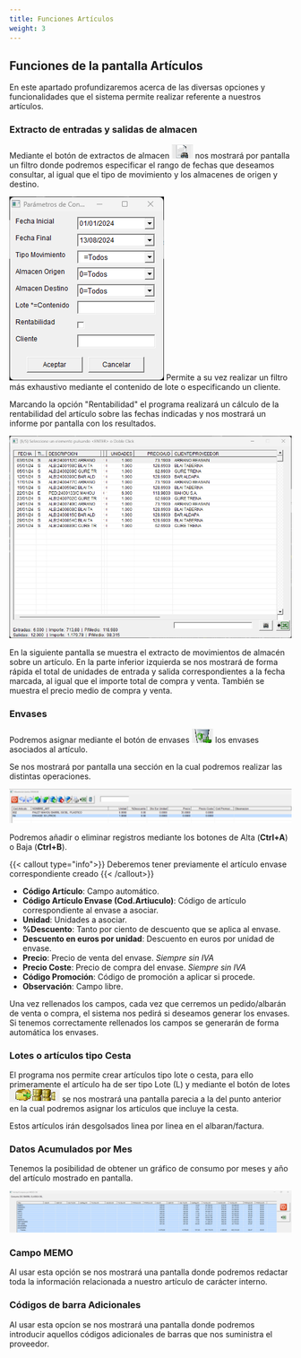 ```yaml
---
title: Funciones Artículos
weight: 3
---
```



## Funciones de la pantalla Artículos

En este apartado profundizaremos acerca de las diversas opciones y funcionalidades que el sistema permite realizar referente a nuestros artículos.

### Extracto de entradas y salidas de almacen

Mediante el botón de extractos de almacen ![Btnextracto](/docs/images/botonera/BTN_ESALMA.png) nos mostrará por pantalla un filtro donde podremos especificar el rango de fechas que deseamos consultar, al igual que el tipo de movimiento y los almacenes de origen y destino.

![Extracto](/docs/images/ES_ALMA.png)
Permite a su vez realizar un filtro más exhaustivo mediante el contenido de lote o especificando un cliente.

Marcando la opción "Rentabilidad" el programa realizará un cálculo de la rentabilidad del artículo sobre las fechas indicadas y nos mostrará un informe por pantalla con los resultados.

![Extracto-Rentabilidad](/docs/images/ES_ALMA_LIS.png)

En la siguiente pantalla se muestra el extracto de movimientos de almacén sobre un artículo.
En la parte inferior izquierda se nos mostrará de forma rápida el total de unidades de entrada y salida correspondientes a la fecha marcada, al igual que el importe total de compra y venta.
También se muestra el precio medio de compra y venta.

### Envases

Podremos asignar mediante el botón de envases ![Btn_Envase](/docs/images/Botonera/BTN_ENVASE.png) los envases asociados al artículo.

Se nos mostrará por pantalla una sección en la cual podremos realizar las distintas operaciones.

![Pantalla-Envase](/docs/images/ENVASE_PANTA.png)

Podremos añadir o eliminar registros mediante los botones de Alta (**Ctrl+A**) o Baja (**Ctrl+B**).

{{< callout type="info">}}
Deberemos tener previamente el artículo envase correspondiente creado
{{< /callout>}}

* **Código Artículo**: Campo automático.
* **Código Artículo Envase (Cod.Artiuculo)**: Código de artículo correspondiente al envase a asociar.
* **Unidad**: Unidades a asociar.
* **%Descuento**: Tanto por ciento de descuento que se aplica al envase.
* **Descuento en euros por unidad**: Descuento en euros por unidad de envase.
* **Precio**: Precio de venta del envase. *Siempre sin IVA*
* **Precio Coste**: Precio de compra del envase. *Siempre sin IVA*
* **Código Promoción**: Código de promoción a aplicar si procede.
* **Observación**: Campo libre.

Una vez rellenados los campos, cada vez que cerremos un pedido/albarán de venta o compra, el sistema nos pedirá si deseamos generar los envases.
Si tenemos correctamente rellenados los campos se generarán de forma automática los envases.

### Lotes o artículos tipo Cesta

El programa nos permite crear artículos tipo lote o cesta, para ello primeramente el artículo ha de ser tipo Lote (L) y mediante el botón de lotes ![lotes](/docs/images/botonera/BTN_LOTE.png) se nos mostrará una pantalla parecia a la del punto anterior en la cual podremos asignar los artículos que incluye la cesta.

Estos artículos irán desgolsados linea por linea en el albaran/factura.

### Datos Acumulados por Mes

Tenemos la posibilidad de obtener un gráfico de consumo por meses y año del artículo mostrado en pantalla.

![PantallaGrafico](/docs/images/VentasComprasMeses.png)

### Campo MEMO

Al usar esta opción se nos mostrará una pantalla donde podremos redactar toda la información relacionada a nuestro artículo de carácter interno.

### Códigos de barra Adicionales

Al usar esta opcíon se nos mostrará una pantalla donde podremos introducir aquellos códigos adicionales de barras que nos suministra el proveedor.